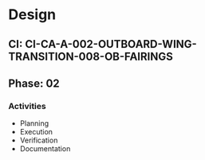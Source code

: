 # Design

## CI: CI-CA-A-002-OUTBOARD-WING-TRANSITION-008-OB-FAIRINGS
## Phase: 02

### Activities
- Planning
- Execution
- Verification
- Documentation
